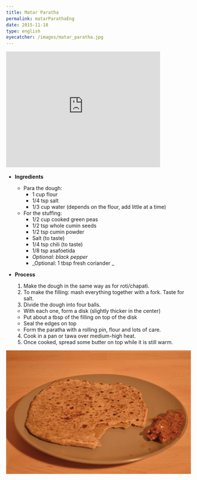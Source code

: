 ```yaml
---
title: Matar Paratha
permalink: matarParathaEng
date: 2015-11-18
type: english
eyecatcher: /images/matar_paratha.jpg
---
```


<iframe width="420" height="315" src="http://www.youtube.com/embed/DsRroao6hRg" frameborder="0"
allowfullscreen></iframe>


* **Ingredients**

  * Para the dough: 
    * 1 cup flour
    * 1/4 tsp salt
    * 1/3 cup water (depends on the flour, add little at a time)
  * For the stuffing: 
    * 1/2 cup cooked green peas
    * 1/2 tsp whole cumin seeds
    * 1/2 tsp cumin powder
    * Salt (to taste)
    * 1/4 tsp chili (to taste)
    * 1/8 tsp asafoetida
    * _Optional: black pepper_ 
    * _Optional: 1 tbsp fresh coriander _

* **Process**

  1. Make the dough in the same way as for roti/chapati.
  2. To make the filling: mash everything together with a fork. Taste for salt.
  3. Divide the dough into four balls. 
    * With each one, form a disk (slightly thicker in the center)
    * Put about a tbsp of the filling on top of the disk
    * Seal the edges on top
    * Form the paratha with a rolling pin, flour and lots of care.
  4. Cook in a pan or tawa over medium-high heat.
  5. Once cooked, spread some butter on top while it is still warm.

![MatarParathaEng](/images/matar_paratha.jpg)

